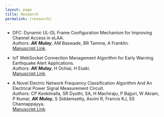 ```yaml
---
layout: page
title: Research
permalink: /research/
---
```


* DFC: Dynamic UL-DL Frame Configuration Mechanism for Improving Channel Access in eLAA.<br>
*Authors:* _**AK Mulay**_, AM Baswade, BR Tamma, A Franklin.<br>
[Manuscript Link](https://ieeexplore.ieee.org/abstract/document/8745472/).

* IoT WebSocket Connection Management Algorithm for Early Warning Earthquake Alert Applications.<br>
*Authors:* _**AK Mulay**_, H Ochiai, H Esaki.<br>
[Manuscript Link](https://dl.acm.org/citation.cfm?id=3148094).

* A Novel Electric Network Frequency Classification Algorithm And An Electrical Power Signal Measurement Circuit.<br>
*Authors:* CP Konkimalla, SR Dyuthi, SA, H Machiraju, P Bajjuri, W Akram, P Kumar, _**AK Mulay**_, S Siddamsetty, Asvini R, Francis KJ, SS Channappayya. <br>
[Manuscript Link](https://sigport.org/documents/iith-spcup-project-report-1).
